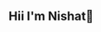 ## Hii I'm Nishat👋

<!--
**nishh0203/nishh0203** is a ✨ _special_ ✨ repository because its `README.md` (this file) appears on your GitHub profile.

**Currently Pursuing:** MBA in Data Science at Manipal University
**Work Experience:**
-->
